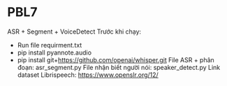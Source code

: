 # PBL7
ASR + Segment + VoiceDetect
Trước khi chạy: 
- Run file requirment.txt
- pip install pyannote.audio
- pip install git+https://github.com/openai/whisper.git
File ASR + phân đoạn: asr_segment.py
File nhận biết người nói: speaker_detect.py
Link dataset Librispeech: https://www.openslr.org/12/
